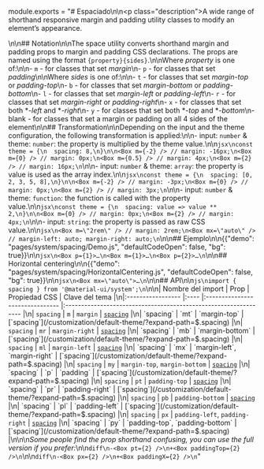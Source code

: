module.exports = "# Espaciado\n\n<p class=\"description\">A wide range of shorthand responsive margin and padding utility classes to modify an element’s appearance.</p>\n\n## Notation\n\nThe space utility converts shorthand margin and padding props to margin and padding CSS declarations. The props are named using the format `{property}{sides}`.\n\nWhere *property* is one of:\n\n- `m` - for classes that set *margin*\n- `p` - for classes that set *padding*\n\nWhere *sides* is one of:\n\n- `t` - for classes that set *margin-top* or *padding-top*\n- `b` - for classes that set *margin-bottom* or *padding-bottom*\n- `l` - for classes that set *margin-left* or *padding-left*\n- `r` - for classes that set *margin-right* or *padding-right*\n- `x` - for classes that set both **-left* and **-right*\n- `y` - for classes that set both **-top* and **-bottom*\n- blank - for classes that set a margin or padding on all 4 sides of the element\n\n## Transformation\n\nDepending on the input and the theme configuration, the following transformation is applied:\n\n- input: `number` & theme: `number`: the property is multiplied by the theme value.\n\n```jsx\nconst theme = {\n  spacing: 8,\n}\n\n<Box m={-2} /> // margin: -16px;\n<Box m={0} /> // margin: 0px;\n<Box m={0.5} /> // margin: 4px;\n<Box m={2} /> // margin: 16px;\n```\n\n- input: `number` & theme: `array`: the property is value is used as the array index.\n\n```jsx\nconst theme = {\n  spacing: [0, 2, 3, 5, 8],\n}\n\n<Box m={-2} /> // margin: -3px;\n<Box m={0} /> // margin: 0px;\n<Box m={2} /> // margin: 3px;\n```\n\n- input: `number` & theme: `function`: the function is called with the property value.\n\n```jsx\nconst theme = {\n  spacing: value => value ** 2,\n}\n\n<Box m={0} /> // margin: 0px;\n<Box m={2} /> // margin: 4px;\n```\n\n- input: `string`: the property is passed as raw CSS value.\n\n```jsx\n<Box m=\"2rem\" /> // margin: 2rem;\n<Box mx=\"auto\" /> // margin-left: auto; margin-right: auto;\n```\n\n## Ejemplo\n\n{{\"demo\": \"pages/system/spacing/Demo.js\", \"defaultCodeOpen\": false, \"bg\": true}}\n\n```jsx\n<Box p={1}>…\n<Box m={1}>…\n<Box p={2}>…\n```\n\n## Horizontal centering\n\n{{\"demo\": \"pages/system/spacing/HorizontalCentering.js\", \"defaultCodeOpen\": false, \"bg\": true}}\n\n```jsx\n<Box mx=\"auto\">…\n```\n\n## API\n\n```js\nimport { spacing } from '@material-ui/system';\n```\n\n| Nombre del import | Prop | Propiedad CSS                   | Clave del tema                                                   |\n|:----------------- |:---- |:------------------------------- |:---------------------------------------------------------------- |\n| `spacing`         | `m`  | `margin`                        | [`spacing`](/customization/default-theme/?expand-path=$.spacing) |\n| `spacing`         | `mt` | `margin-top`                    | [`spacing`](/customization/default-theme/?expand-path=$.spacing) |\n| `spacing`         | `mr` | `margin-right`                  | [`spacing`](/customization/default-theme/?expand-path=$.spacing) |\n| `spacing`         | `mb` | `margin-bottom`                 | [`spacing`](/customization/default-theme/?expand-path=$.spacing) |\n| `spacing`         | `ml` | `margin-left`                   | [`spacing`](/customization/default-theme/?expand-path=$.spacing) |\n| `spacing`         | `mx` | `margin-left`, `margin-right`   | [`spacing`](/customization/default-theme/?expand-path=$.spacing) |\n| `spacing`         | `my` | `margin-top`, `margin-bottom`   | [`spacing`](/customization/default-theme/?expand-path=$.spacing) |\n| `spacing`         | `p`  | `padding`                       | [`spacing`](/customization/default-theme/?expand-path=$.spacing) |\n| `spacing`         | `pt` | `padding-top`                   | [`spacing`](/customization/default-theme/?expand-path=$.spacing) |\n| `spacing`         | `pr` | `padding-right`                 | [`spacing`](/customization/default-theme/?expand-path=$.spacing) |\n| `spacing`         | `pb` | `padding-bottom`                | [`spacing`](/customization/default-theme/?expand-path=$.spacing) |\n| `spacing`         | `pl` | `padding-left`                  | [`spacing`](/customization/default-theme/?expand-path=$.spacing) |\n| `spacing`         | `px` | `padding-left`, `padding-right` | [`spacing`](/customization/default-theme/?expand-path=$.spacing) |\n| `spacing`         | `py` | `padding-top`, `padding-bottom` | [`spacing`](/customization/default-theme/?expand-path=$.spacing) |\n\n\n*Some people find the prop shorthand confusing, you can use the full version if you prefer:*\n\n```diff\n-<Box pt={2} />\n+<Box paddingTop={2} />\n```\n\n```diff\n-<Box px={2} />\n+<Box paddingX={2} />\n```"